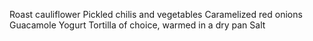 Roast cauliflower
Pickled chilis and vegetables
Caramelized red onions
Guacamole
Yogurt
Tortilla of choice, warmed in a dry pan
Salt
